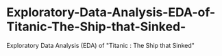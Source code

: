 # Exploratory-Data-Analysis-EDA-of-Titanic-The-Ship-that-Sinked-
Exploratory Data Analysis (EDA) of "Titanic : The Ship that Sinked"
